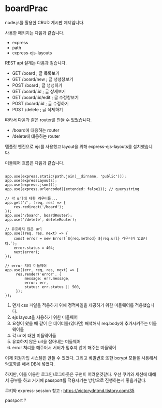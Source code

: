 # boardPrac

node.js를 활용한 CRUD 게시판 예제입니다. 

사용한 패키지는 다음과 같습니다. 

- express
- path
- express-ejs-layouts

REST api 설계는 다음과 같습니다. 

- GET /board           ; 글 목록보기
- GET /board/new       ; 글 생성창보기
- POST /board          ; 글 생성하기 
- GET /board/:id       ; 글 상세보기 
- GET /board/:id/edit  ; 글 수정창보기
- POST /board/:id      ; 글 수정하기 
- POST /delete         ; 글 삭제하기

따라서 다음과 같은 router를 만들 수 있었습니다. 

- /board에 대응하는 router
- /delete에 대응하는 router

템플릿 엔진으로 ejs를 사용했고 layout을 위해 express-ejs-layouts를 설치했습니다. 

미들웨어 흐름은 다음과 같습니다. 
<pre><code>
app.use(express.static(path.join(__dirname, 'public')));
app.use(expressLayouts);
app.use(express.json());
app.use(express.urlencoded({extended: false})); // querystring

// 각 url에 대한 라우터들...  
app.get('/', (req, res) => {
    res.redirect('/board');
});
app.use('/board', boardRouter);
app.use('/delete', deleteRouter);

// 유효하지 않은 url 
app.use((req, res, next) => {
    const error = new Error(`${req.method} ${req.url} 라우터가 없습니다.`);
    error.status = 404;
    next(error);
});

// error 처리 미들웨어 
app.use((err, req, res, next) => {
     res.render('error', {
         message: err.message,
         error: err,
         status: err.status || 500,
     }); 
});
</code></pre>

1. 먼저 css 파일을 적용하기 위해 정적파일을 제공하기 위한 미들웨어를 적용했습니다.
2. ejs layout을 사용하기 위한 미들웨어
3. 요청이 왔을 때 같이 온 데이터를(있다면) 해석해서 req.body에 추가시켜주는 미들웨어들 
4. 각 url에 대한 미들웨어들 
5. 유효하지 않은 url을 잡아내는 미들웨어 
6. error 처리를 해주어서 서버가 멈추지 않게 해주는 미들웨어 


이제 회원가입 시스템은 만들 수 있었다. 
그리고 비밀번호 또한 bcrypt 모듈을 사용해서 암호화를 해서 DB에 넣었다. 

하지만, 이를 이용한 로그인/로그아웃은 구현이 어려운것같다. 우선 쿠키와 세션에 대해서 공부를 하고 거기에 passport를 적용시키는 방향으로 진행하는게 좋을거같다. 

쿠키와 express-session 참고 : https://victorydntmd.tistory.com/35  

passport ?